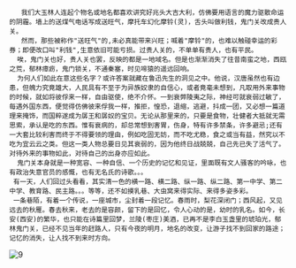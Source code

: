        我们大玉林人连起个物名或地名都喜欢讲究好兆头大吉大利，仿佛要用语言的魔力驱散命运的阴霾。墙上的送煤气电话写成送旺气，摩托车幻化摩铃(灵)，舌头叫做利钱，鬼门关改成贵人关。
       然而，那些被称作"送旺气"的,未必真能带来兴旺；喊着"摩铃"的，也难以触碰幸运的彩券；即便改口叫"利钱",生意依旧可能亏损。过贵人关的，不单单有贵人，也有平民。
      唉，鬼门关也好，贵人关也罢，反映的都是一地域名。但是也渐渐消失了往昔南蛮之地，西瓯之荒，郁林瘴疬，鬼门锁关，不通秦塞，时见啼猿的遥远回响。
      为何人们如此在意这些名字？或许答案就藏在鲁迅先生的洞见之中。他说，汉唐虽然也有边患，但魄力究竟雄大，人民具有不至于为异族奴隶的自信心，或者竟毫未想到，凡取用外来事物的时候，就如将彼俘来一样，自由驱使，绝不介怀。一到衰弊陵夷之际，神经可就衰弱过敏了，每遇外国东西，便觉得仿佛彼来俘我一样，推拒，惶恐，退缩，逃避，抖成一团，又必想一篇道理来掩饰，而国粹遂成为孱王和孱奴的宝贝。无论从那里来的，只要是食物，壮健者大抵就无需思索，承认是吃的东西。惟有衰病的，却总常想到害胃，伤身，特有许多禁条，许多避忌;还有一大套比较利害而终于不得要领的理由，例如吃固无妨，而不吃尤稳，食之或当有益，然究以不吃为宜云云之类。但这一类人物总要日见其衰弱的，因为他终日战兢兢，自己先已失了活气了。对待外来的事物如此，对待自己的出身亦应如此。
      鬼门关本身就是一种宽容、一种自信、一个历史的记忆和见证，里面既有文人骚客的吟咏，也有政治失意官员的感慨，也有无名氏的诗歌。。。
     有一天，人们回过头看看，其实清一色的横一路、横二路、纵一路、纵二路、第一中学、第二中学、教育路、民主路。。。等等，还不如摸乳巷、大虫窝来得实际、来得多姿多彩。
     一条巷陌，有着一个传说，一座城市，尘封着一段记忆。春雨时，梨花深闭门；西风起，又见远去的秋雁。春去秋来，老去的是容颜，留下的是回忆，令人心动的是，幼时的乳名。如今，长安(西安)的繁华，也只能在诗篇里回梦，兰陵(枣庄)美酒，已再不是李白玉盏里的琥珀光，郁林鬼门关，已经不见当年的赶路人，只有今夜的明月，地名的改变，让游子找不到回家的路途；记忆的消失，让人找不到来时方向。

![9](https://github.com/user-attachments/assets/630cbb3d-0d9a-407d-88fa-f7d9e6bb9c2e)

       
